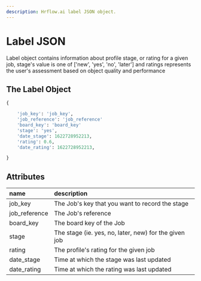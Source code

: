 ```yaml
---
description: Hrflow.ai label JSON object.
---
```


# Label JSON

Label object contains information about profile stage, or rating for a given job, stage's value is one of \['new', 'yes', 'no', 'later'\] and ratings represents the user's assessment based on object quality and performance

## The Label Object

```python
{

    'job_key': 'job_key',
    'job_reference': 'job_reference'
    'board_key': 'board_key'
    'stage': 'yes',
    'date_stage': 1622728952213,
    'rating': 0.6,
    'date_rating': 1622728952213,

}
```

## Attributes

| name | description |
| :--- | :--- |
| job\_key | The Job's key that you want to record the stage |
| job\_reference | The Job's reference |
| board\_key | The board key of the Job |
| stage | The stage \(ie. yes, no, later, new\) for the given job |
| rating | The profile's rating for the given job |
| date\_stage | Time at which the stage was last updated |
| date\_rating | Time at which the rating was last updated |

